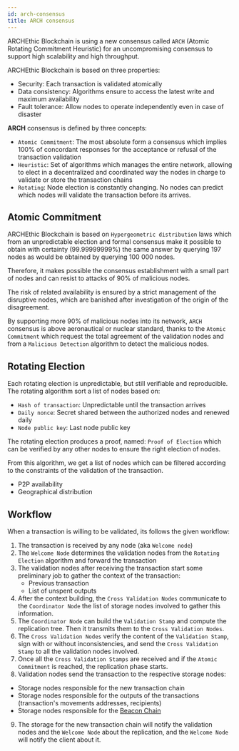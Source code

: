 ```yaml
---
id: arch-consensus
title: ARCH consensus
---
```


ARCHEthic Blockchain is using a new consensus called `ARCH` (Atomic Rotating Commitment Heuristic) for an uncompromising consensus to support high scalability and high throughput.

ARCHEthic Blockchain is based on three properties:

* Security: Each transaction is validated atomically
* Data consistency: Algorithms ensure to access the latest write and maximum availability
* Fault tolerance: Allow nodes to operate independently even in case of disaster


**ARCH** consensus is defined by three concepts:
- `Atomic Commitment`: The most absolute form a consensus which implies 100% of concordant responses for the acceptance or refusal of the transaction validation
- `Heuristic`: Set of algorithms which manages the entire network, allowing to elect in a decentralized and coordinated way the nodes in charge to validate or store the transaction chains
- `Rotating`: Node election is constantly changing. No nodes can predict which nodes will validate the transaction before its arrives.

## Atomic Commitment

ARCHEthic Blockchain is based on `Hypergeometric distribution` laws which from an unpredictable election and formal consensus make it possible to obtain with certainty (99.99999999%) the same answer by querying 197 nodes as would be obtained by querying 100 000 nodes.

Therefore, it makes possible the consensus establishment with a small part of nodes and can resist to attacks of 90% of malicious nodes. 

The risk of related availability is ensured by a strict management of the disruptive nodes, which are banished after investigation of the origin of the disagreement.

By supporting more 90% of malicious nodes into its network, `ARCH` consensus is above aeronautical or nuclear standard, thanks to the `Atomic Commitment` which request the total agreement of the validation nodes and from a `Malicious Detection` algorithm to detect the malicious nodes.


## Rotating Election

Each rotating election is unpredictable, but still verifiable and reproducible.
The rotating algorithm sort a list of nodes based on:
- `Hash of transaction`: Unpredictable until the transaction arrives
- `Daily nonce`: Secret shared between the authorized nodes and renewed daily
- `Node public key`: Last node public key

The rotating election produces a proof, named: `Proof of Election` which can be verified by any other nodes to ensure the right election of nodes.

From this algorithm, we get a list of nodes which can be filtered according to the constraints of the validation of the transaction.
- P2P availability
- Geographical distribution

## Workflow

When a transaction is willing to be validated, its follows the given workflow:

1. The transaction is received by any node (aka `Welcome node`)
2. The `Welcome Node` determines the validation nodes from the `Rotating Election` algorithm and forward the transaction
3. The validation nodes after receiving the transaction start some preliminary job to gather the context of the transaction:
   - Previous transaction
   - List of unspent outputs
4. After the context building, the `Cross Validation Nodes` communicate to the `Coordinator Node` the list of storage nodes involved to gather this information.
5. The `Coordinator Node` can build the `Validation Stamp` and compute the replication tree. Then it transmits them to the `Cross Validation Nodes`.
6. The `Cross Validation Nodes` verify the content of the `Validation Stamp`, sign with or without inconsistencies, and send the `Cross Validation Stamp` to all the validation nodes involved.
7. Once all the `Cross Validation Stamps` are received and if the `Atomic Commitment` is reached, the replication phase starts.
8. Validation nodes send the transaction to the respective storage nodes:
- Storage nodes responsible for the new transaction chain
- Storage nodes responsible for the outputs of the transactions (transaction's movements addresses, recipients)
- Storage nodes responsible for the [Beacon Chain](/learn/sharding/beacon-chain)
9. The storage for the new transaction chain will notify the validation nodes and the `Welcome Node` about the replication, and the `Welcome Node` will notify the client about it.

 

